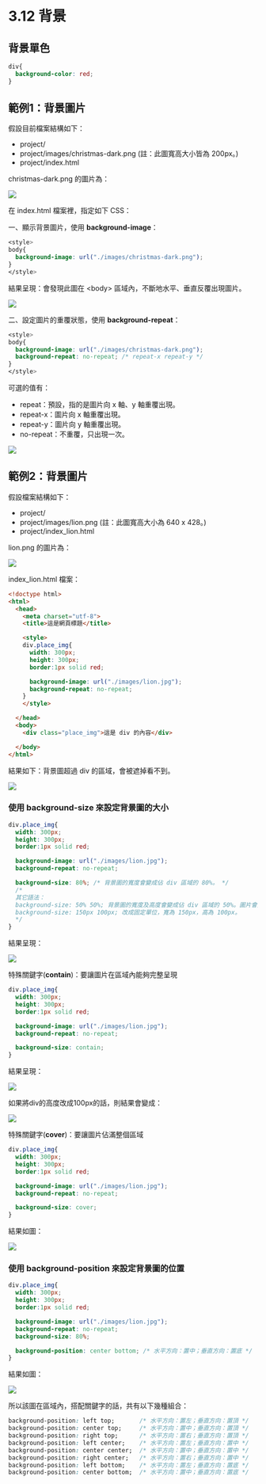 # 3.12 背景

## 背景單色

```css
div{
  background-color: red;
}
```

## 範例1：背景圖片

假設目前檔案結構如下：

* project/
* project/images/christmas-dark.png  \(註：此圖寬高大小皆為 200px。\)
* project/index.html

christmas-dark.png 的圖片為：

![](/assets/christmas-dark.png)

在 index.html 檔案裡，指定如下 CSS：

一、顯示背景圖片，使用 **background-image**：

```css
<style>
body{
  background-image: url("./images/christmas-dark.png");
}
</style>
```

結果呈現：會發現此圖在 &lt;body&gt; 區域內，不斷地水平、垂直反覆出現圖片。

![](/assets/bg_image.png)

二、設定圖片的重覆狀態，使用 **background-repeat**：

```css
<style>
body{
  background-image: url("./images/christmas-dark.png");
  background-repeat: no-repeat; /* repeat-x repeat-y */
}
</style>
```

可選的值有：

* repeat：預設，指的是圖片向 x 軸、y 軸重覆出現。
* repeat-x：圖片向 x 軸重覆出現。
* repeat-y：圖片向 y 軸重覆出現。
* no-repeat：不重覆，只出現一次。

![](/assets/背景重覆.png)

## 範例2：背景圖片

假設檔案結構如下：

* project/
* project/images/lion.png  \(註：此圖寬高大小為 640 x 428。\)
* project/index\_lion.html

lion.png 的圖片為：

![](/assets/lion.jpg)

index\_lion.html 檔案：

```html
<!doctype html>
<html>
  <head>
    <meta charset="utf-8">
    <title>這是網頁標題</title>

    <style>
    div.place_img{
      width: 300px;
      height: 300px;
      border:1px solid red;

      background-image: url("./images/lion.jpg");
      background-repeat: no-repeat;
    }
    </style>

  </head>
  <body>
    <div class="place_img">這是 div 的內容</div>

  </body>
</html>
```

結果如下：背景圖超過 div 的區域，會被遮掉看不到。

![](/assets/background1.png)

### 使用 **background-size** 來設定背景圖的大小

```css
div.place_img{
  width: 300px;
  height: 300px;
  border:1px solid red;

  background-image: url("./images/lion.jpg");
  background-repeat: no-repeat;

  background-size: 80%; /* 背景圖的寬度會變成佔 div 區域的 80%。 */
  /*
  其它語法：
  background-size: 50% 50%; 背景圖的寬度及高度會變成佔 div 區域的 50%。圖片會變形。
  background-size: 150px 100px; 改成固定單位，寬為 150px，高為 100px。
  */
}
```

結果呈現：

![](/assets/background2.png)

特殊關鍵字\(**contain**\)：要讓圖片在區域內能夠完整呈現

```css
div.place_img{
  width: 300px;
  height: 300px;
  border:1px solid red;

  background-image: url("./images/lion.jpg");
  background-repeat: no-repeat;

  background-size: contain;
}
```

結果呈現：

![](/assets/background3.png)

如果將div的高度改成100px的話，則結果會變成：

![](/assets/background4.png)

特殊關鍵字\(**cover**\)：要讓圖片佔滿整個區域

```css
div.place_img{
  width: 300px;
  height: 300px;
  border:1px solid red;

  background-image: url("./images/lion.jpg");
  background-repeat: no-repeat;

  background-size: cover;
}
```

結果如圖：

![](/assets/background6.png)

### 使用 **background-position** 來設定背景圖的位置

```css
div.place_img{
  width: 300px;
  height: 300px;
  border:1px solid red;

  background-image: url("./images/lion.jpg");
  background-repeat: no-repeat;
  background-size: 80%;

  background-position: center bottom; /* 水平方向：置中；垂直方向：置底 */
}
```

結果如圖：

![](/assets/background7.png)

所以該圖在區域內，搭配關鍵字的話，共有以下幾種組合：

```css
background-position: left top;       /* 水平方向：置左；垂直方向：置頂 */
background-position: center top;     /* 水平方向：置中；垂直方向：置頂 */
background-position: right top;      /* 水平方向：置右；垂直方向：置頂 */
background-position: left center;    /* 水平方向：置左；垂直方向：置中 */
background-position: center center;  /* 水平方向：置中；垂直方向：置中 */
background-position: right center;   /* 水平方向：置右；垂直方向：置中 */
background-position: left bottom;    /* 水平方向：置左；垂直方向：置底 */
background-position: center bottom;  /* 水平方向：置中；垂直方向：置底 */
```



